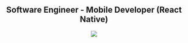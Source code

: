 <h2 align="center">Software Engineer - Mobile Developer (React Native)</h2>

<p align="center"><a href="https://stackoverflow.com/users/11938071"><img src="https://img.shields.io/badge/-Stack%20Overflow-%238a3ab9?style=social&logo=stackoverflow"></a></p>
